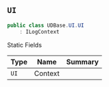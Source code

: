 ## `UI`

```csharp
public class UDBase.UI.UI
    : ILogContext

```

Static Fields

| Type | Name | Summary | 
| --- | --- | --- | 
| `UI` | Context |  | 


